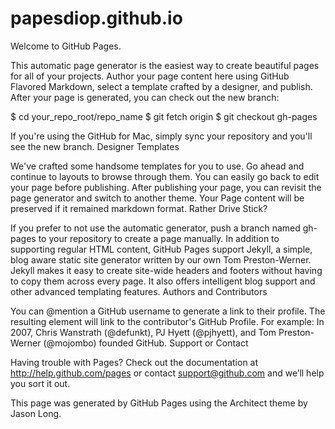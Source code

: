 papesdiop.github.io
===================
Welcome to GitHub Pages.

This automatic page generator is the easiest way to create beautiful pages for all of your projects. Author your page content here using GitHub Flavored Markdown, select a template crafted by a designer, and publish. After your page is generated, you can check out the new branch:

$ cd your_repo_root/repo_name
$ git fetch origin
$ git checkout gh-pages

If you're using the GitHub for Mac, simply sync your repository and you'll see the new branch.
Designer Templates

We've crafted some handsome templates for you to use. Go ahead and continue to layouts to browse through them. You can easily go back to edit your page before publishing. After publishing your page, you can revisit the page generator and switch to another theme. Your Page content will be preserved if it remained markdown format.
Rather Drive Stick?

If you prefer to not use the automatic generator, push a branch named gh-pages to your repository to create a page manually. In addition to supporting regular HTML content, GitHub Pages support Jekyll, a simple, blog aware static site generator written by our own Tom Preston-Werner. Jekyll makes it easy to create site-wide headers and footers without having to copy them across every page. It also offers intelligent blog support and other advanced templating features.
Authors and Contributors

You can @mention a GitHub username to generate a link to their profile. The resulting <a> element will link to the contributor's GitHub Profile. For example: In 2007, Chris Wanstrath (@defunkt), PJ Hyett (@pjhyett), and Tom Preston-Werner (@mojombo) founded GitHub.
Support or Contact

Having trouble with Pages? Check out the documentation at http://help.github.com/pages or contact support@github.com and we’ll help you sort it out.

This page was generated by GitHub Pages using the Architect theme by Jason Long.
